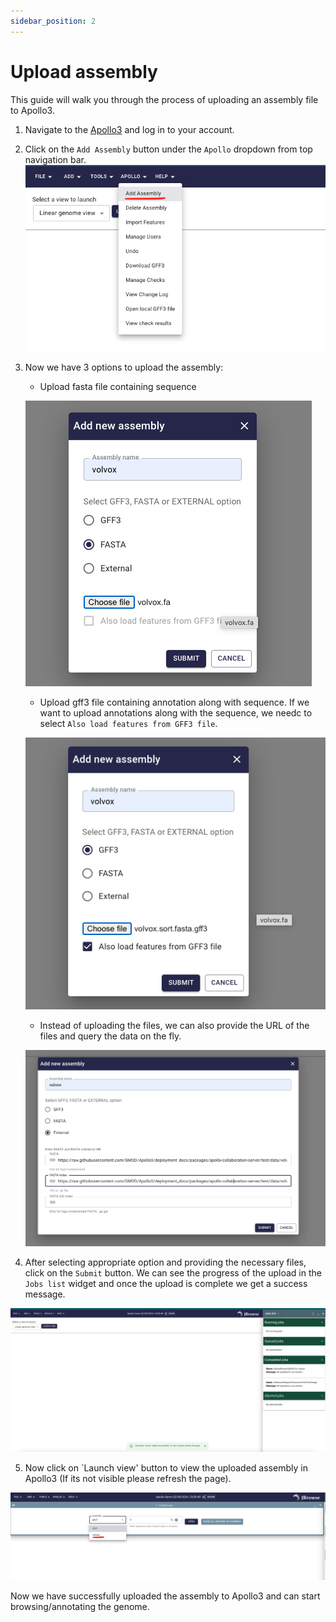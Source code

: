 ```yaml
---
sidebar_position: 2
---
```


# Upload assembly

This guide will walk you through the process of uploading an assembly file to
Apollo3.

1. Navigate to the [Apollo3](https://apollo.jbrowse.org/demo) and log in to your
   account.
2. Click on the `Add Assembly` button under the `Apollo` dropdown from top
   navigation bar. ![alt text](image.png)
3. Now we have 3 options to upload the assembly:

   - Upload fasta file containing sequence

   ![alt text](image-1.png)

   - Upload gff3 file containing annotation along with sequence. If we want to
     upload annotations along with the sequence, we needc to select
     `Also load features from GFF3 file`.

   ![alt text](image-2.png)

   - Instead of uploading the files, we can also provide the URL of the files
     and query the data on the fly.

   ![alt text](image-3.png)

4. After selecting appropriate option and providing the necessary files, click
   on the `Submit` button. We can see the progress of the upload in the
   `Jobs list` widget and once the upload is complete we get a success message.

![alt text](image-4.png)

5. Now click on `Launch view' button to view the uploaded assembly in Apollo3
   (If its not visible please refresh the page).

![alt text](image-5.png)

Now we have successfully uploaded the assembly to Apollo3 and can start
browsing/annotating the genome.
